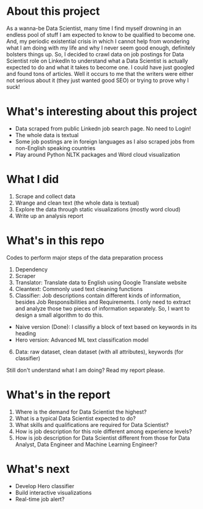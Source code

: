 # About this project 
As a wanna-be Data Scientist, many time I find myself drowning in an endless pool of stuff I am expected to know to be qualified to become one. And, my periodic existential crisis in which I cannot help from wondering what I am doing with my life and why I never seem good enough, definitely bolsters things up. So, I decided to crawl data on job postings for Data Scientist role on LinkedIn to understand what a Data Scientist is actually expected to do and what it takes to become one. I could have just googled and found tons of articles. Well it occurs to me that the writers were either not serious about it (they just wanted good SEO) or trying to prove why I suck! 

# What's interesting about this project
- Data scraped from public Linkedn job search page. No need to Login!  
- The whole data is textual 
- Some job postings are in foreign languages as I also scraped jobs from non-English speaking countries 
- Play around Python NLTK packages and Word cloud visualization 

# What I did 
1. Scrape and collect data 
2. Wrange and clean text (the whole data is textual) 
3. Explore the data through static visualizations (mostly word cloud) 
4. Write up an analysis report 

# What's in this repo  
Codes to perform major steps of the data preparation process 
1. Dependency 
2. Scraper
3. Translator: Translate data to English using Google Translate website 
4. Cleantext: Commonly used text cleaning functions 
5. Classifier: Job descriptions contain different kinds of information, besides Job Responsibilities and Requirements. I only need to extract and analyze those two pieces of information separately. So, I want to design a small algorithm to do this. 
- Naive version (Done): I classifiy a block of text based on keywords in its heading 
- Hero version: Advanced ML text classification model 
6. Data: raw dataset, clean dataset (with all attributes), keywords (for classifier)

Still don't understand what I am doing? Read my report please. 

# What's in the report
1. Where is the demand for Data Scientist the highest?
2. What is a typical Data Scientist expected to do?
3. What skills and qualifications are required for Data Scientist?
4. How is job description for this role different among experience levels?
5. How is job description for Data Scientist different from those for Data Analyst, Data Engineer
and Machine Learning Engineer?

# What's next 
- Develop Hero classifier 
- Build interactive visualizations 
- Real-time job alert? 

